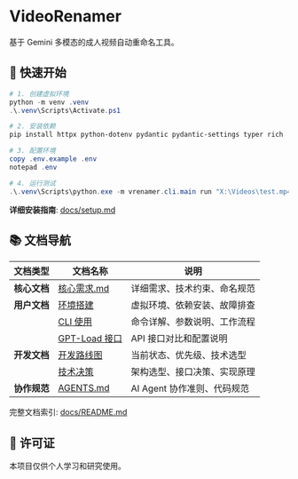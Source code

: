 # VideoRenamer

基于 Gemini 多模态的成人视频自动重命名工具。

## 🚀 快速开始

```powershell
# 1. 创建虚拟环境
python -m venv .venv
.\.venv\Scripts\Activate.ps1

# 2. 安装依赖
pip install httpx python-dotenv pydantic pydantic-settings typer rich

# 3. 配置环境
copy .env.example .env
notepad .env

# 4. 运行测试
.\.venv\Scripts\python.exe -m vrenamer.cli.main run "X:\Videos\test.mp4"
```

**详细安装指南**: [docs/setup.md](docs/setup.md)

## 📚 文档导航

| 文档类型 | 文档名称 | 说明 |
|---------|---------|------|
| **核心文档** | [核心需求.md](核心需求.md) | 详细需求、技术约束、命名规范 |
| **用户文档** | [环境搭建](docs/setup.md) | 虚拟环境、依赖安装、故障排查 |
| | [CLI 使用](docs/cli.md) | 命令详解、参数说明、工作流程 |
| | [GPT-Load 接口](docs/gptload-api.md) | API 接口对比和配置说明 |
| **开发文档** | [开发路线图](docs/NEXT_STEPS.md) | 当前状态、优先级、技术选型 |
| | [技术决策](docs/decisions.md) | 架构选型、接口决策、实现原理 |
| **协作规范** | [AGENTS.md](AGENTS.md) | AI Agent 协作准则、代码规范 |

完整文档索引: [docs/README.md](docs/README.md)

## 📄 许可证

本项目仅供个人学习和研究使用。
